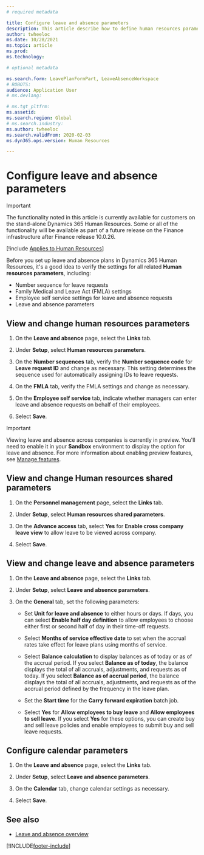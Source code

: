 ```yaml
---
# required metadata

title: Configure leave and absence parameters
description: This article describe how to define human resources parameters for leave and absence in Dynamics 365 Human Resources.
author: twheeloc
ms.date: 10/28/2021
ms.topic: article
ms.prod: 
ms.technology: 

# optional metadata

ms.search.form: LeavePlanFormPart, LeaveAbsenceWorkspace
# ROBOTS: 
audience: Application User
# ms.devlang: 

# ms.tgt_pltfrm: 
ms.assetid: 
ms.search.region: Global
# ms.search.industry: 
ms.author: twheeloc
ms.search.validFrom: 2020-02-03
ms.dyn365.ops.version: Human Resources

---
```


# Configure leave and absence parameters

>[!Important]
>The functionality noted in this article is currently available for customers on the stand-alone Dynamics 365 Human Resources. Some or all of the functionality will be available as part of a future release on the Finance infrastructure after Finance release 10.0.26.


[!include [Applies to Human Resources](../includes/applies-to-hr.md)]

Before you set up leave and absence plans in Dynamics 365 Human Resources, it's a good idea to verify the settings for all related **Human resources parameters**, including:

- Number sequence for leave requests
- Family Medical and Leave Act (FMLA) settings
- Employee self service settings for leave and absence requests
- Leave and absence parameters

## View and change human resources parameters

1. On the **Leave and absence** page, select the **Links** tab.

2. Under **Setup**, select **Human resources parameters**.

3. On the **Number sequences** tab, verify the **Number sequence code** for **Leave request ID** and change as necessary. This setting determines the sequence used for automatically assigning IDs to leave requests.

4. On the **FMLA** tab, verify the FMLA settings and change as necessary.

5. On the **Employee self service** tab, indicate whether managers can enter leave and absence requests on behalf of their employees.

7. Select **Save**.

>[!IMPORTANT]
>Viewing leave and absence across companies is currently in preview. You'll need to enable it in your **Sandbox** environment to display the option for leave and absence. For more information about enabling preview features, see [Manage features](hr-admin-manage-features.md).

## View and change Human resources shared parameters

1. On the **Personnel management** page, select the **Links** tab.

2. Under **Setup**, select **Human resources shared parameters**.

3. On the **Advance access** tab, select **Yes** for **Enable cross company leave view** to allow leave to be viewed across company.

4. Select **Save**.

## View and change leave and absence parameters

1. On the **Leave and absence** page, select the **Links** tab.

2. Under **Setup**, select **Leave and absence parameters**.

3. On the **General** tab, set the following parameters:
 
    - Set **Unit for leave and absence** to either hours or days. If days, you can select **Enable half day definition** to allow employees to choose either first or second half of day in their time-off requests. 

    - Select **Months of service effective date** to set when the accrual rates take effect for leave plans using months of service.

    - Select **Balance calculation** to display balances as of today or as of the accrual period. If you select **Balance as of today**, the balance displays the total of all accruals, adjustments, and requests as of today. If you select **Balance as of accrual period**, the balance displays the total of all accruals, adjustments, and requests as of the accrual period defined by the frequency in the leave plan. 

    - Set the **Start time** for the **Carry forward expiration** batch job.  
    
    - Select **Yes** for **Allow employees to buy leave** and **Allow employees to sell leave**. If you select **Yes** for these options, you can create buy and sell leave policies and enable employees to submit buy and sell leave requests.

## Configure calendar parameters

1. On the **Leave and absence** page, select the **Links** tab.

2. Under **Setup**, select **Leave and absence parameters**.

3. On the **Calendar** tab, change calendar settings as necessary.

4. Select **Save**.

## See also

- [Leave and absence overview](hr-leave-and-absence-overview.md)


[!INCLUDE[footer-include](../includes/footer-banner.md)]

